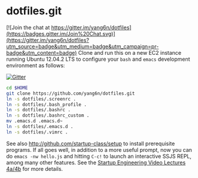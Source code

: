 dotfiles.git
============

[![Join the chat at https://gitter.im/yang6n/dotfiles](https://badges.gitter.im/Join%20Chat.svg)](https://gitter.im/yang6n/dotfiles?utm_source=badge&utm_medium=badge&utm_campaign=pr-badge&utm_content=badge)
Clone and run this on a new EC2 instance running Ubuntu 12.04.2 LTS to
configure your `bash` and `emacs` development environment as follows:

[![Gitter](https://badges.gitter.im/Join%20Chat.svg)](https://gitter.im/yang6n/dotfiles?utm_source=badge&utm_medium=badge&utm_campaign=pr-badge)

```sh
cd $HOME
git clone https://github.com/yang6n/dotfiles.git
ln -s dotfiles/.screenrc .
ln -s dotfiles/.bash_profile .
ln -s dotfiles/.bashrc .
ln -s dotfiles/.bashrc_custom .
mv .emacs.d .emacs.d~
ln -s dotfiles/.emacs.d .
ln -s dotfiles/.vimrc .
```

See also http://github.com/startup-class/setup to install prerequisite
programs. If all goes well, in addition to a more useful prompt, now you can
do `emacs -nw hello.js` and hitting `C-c!` to launch an interactive SSJS
REPL, among many other features. See the
[Startup Engineering Video Lectures 4a/4b](https://class.coursera.org/startup-001/lecture/index)
for more details.
